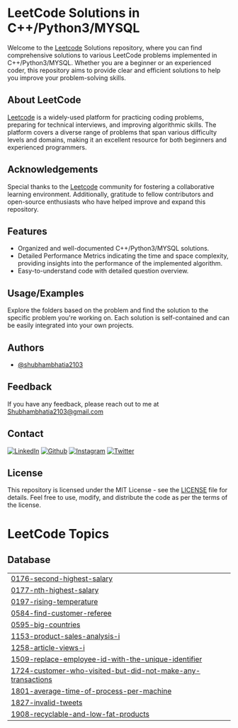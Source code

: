 
# LeetCode Solutions in C++/Python3/MYSQL


Welcome to the [Leetcode](https://leetcode.com/) Solutions repository, where you can find comprehensive solutions to various LeetCode problems implemented in C++/Python3/MYSQL. Whether you are a beginner or an experienced coder, this repository aims to provide clear and efficient solutions to help you improve your problem-solving skills.



## About LeetCode

[Leetcode](https://leetcode.com/) is a widely-used platform for practicing coding problems, preparing for technical interviews, and improving algorithmic skills. The platform covers a diverse range of problems that span various difficulty levels and domains, making it an excellent resource for both beginners and experienced programmers.


## Acknowledgements

Special thanks to the [Leetcode](https://leetcode.com/) community for fostering a collaborative learning environment. Additionally, gratitude to fellow contributors and open-source enthusiasts who have helped improve and expand this repository.


## Features

- Organized and well-documented C++/Python3/MYSQL solutions.
- Detailed Performance Metrics indicating the time and space complexity, providing insights into the performance of the implemented algorithm.
- Easy-to-understand code with detailed question overview.



## Usage/Examples

Explore the folders based on the problem and find the solution to the specific problem you're working on. Each solution is self-contained and can be easily integrated into your own projects.



## Authors

- [@shubhambhatia2103](https://www.linkedin.com/in/shubhambhatia2103/)

## Feedback

If you have any feedback, please reach out to me at Shubhambhatia2103@gmail.com

## Contact

[<img target="_blank" src="https://img.icons8.com/bubbles/100/000000/linkedin.png" title="LinkedIn">](https://www.linkedin.com/in/shubhambhatia2103/) [<img target="_blank" src="https://img.icons8.com/bubbles/100/000000/github.png" title="Github">](https://github.com/shubhambhatia2103) [<img target="_blank" src="https://img.icons8.com/bubbles/100/000000/instagram-new.png" title="Instagram">](https://instagram.com/6eingshubham) [<img target="_blank" src="https://img.icons8.com/bubbles/100/000000/twitter-squared.png" title="Twitter">](https://twitter.com/whoodattboyy)



## License

This repository is licensed under the MIT License - see the [LICENSE](https://github.com/shubhambhatia2103/leetcode/blob/main/LICENSE) file for details. Feel free to use, modify, and distribute the code as per the terms of the license.


<!---LeetCode Topics Start-->
# LeetCode Topics
## Database
|  |
| ------- |
| [0176-second-highest-salary](https://github.com/shubhambhatia2103/leetcode/tree/master/0176-second-highest-salary) |
| [0177-nth-highest-salary](https://github.com/shubhambhatia2103/leetcode/tree/master/0177-nth-highest-salary) |
| [0197-rising-temperature](https://github.com/shubhambhatia2103/leetcode/tree/master/0197-rising-temperature) |
| [0584-find-customer-referee](https://github.com/shubhambhatia2103/leetcode/tree/master/0584-find-customer-referee) |
| [0595-big-countries](https://github.com/shubhambhatia2103/leetcode/tree/master/0595-big-countries) |
| [1153-product-sales-analysis-i](https://github.com/shubhambhatia2103/leetcode/tree/master/1153-product-sales-analysis-i) |
| [1258-article-views-i](https://github.com/shubhambhatia2103/leetcode/tree/master/1258-article-views-i) |
| [1509-replace-employee-id-with-the-unique-identifier](https://github.com/shubhambhatia2103/leetcode/tree/master/1509-replace-employee-id-with-the-unique-identifier) |
| [1724-customer-who-visited-but-did-not-make-any-transactions](https://github.com/shubhambhatia2103/leetcode/tree/master/1724-customer-who-visited-but-did-not-make-any-transactions) |
| [1801-average-time-of-process-per-machine](https://github.com/shubhambhatia2103/leetcode/tree/master/1801-average-time-of-process-per-machine) |
| [1827-invalid-tweets](https://github.com/shubhambhatia2103/leetcode/tree/master/1827-invalid-tweets) |
| [1908-recyclable-and-low-fat-products](https://github.com/shubhambhatia2103/leetcode/tree/master/1908-recyclable-and-low-fat-products) |
<!---LeetCode Topics End-->